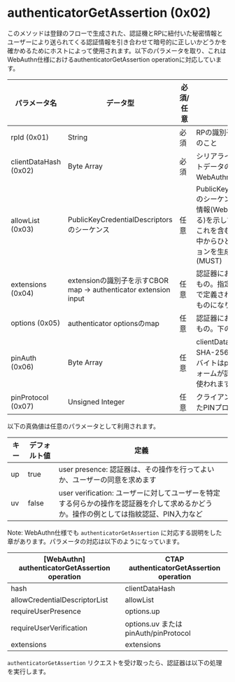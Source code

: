 # authenticatorGetAssertion (0x02)

このメソッドは登録のフローで生成された、認証機とRPに紐付いた秘密情報とユーザーにより送られてくる認証情報を引き合わせて暗号的に正しいかどうかを確かめるためにホストによって使用されます。以下のパラメータを取り、これはWebAuthn仕様におけるauthenticatorGetAssertion operationに対応しています。

| パラメータ名 | データ型 | 必須/任意 | 定義 |
| --- | --- | --- | --- |
| rpId (0x01) | String | 必須 | RPの識別子。WebAuthnを参照のこと |
| clientDataHash (0x02) | Byte Array | 必須 | シリアライズされたクライアントデータのハッシュ。WebAuthnを参照のこと |
| allowList (0x03) | PublicKeyCredentialDescriptorsのシーケンス | 任意 | PublicKeyCredentialDescriptorのシーケンスで、それぞれ秘密情報(WebAuthnで定義されている)を示している。もし一つ以上これを含むなら、認証器はこの中からひとつだけ選びアサーションを生成する必要があります(MUST) |
| extensions (0x04) | extensionの識別子を示すCBOR map -> authenticator extension input | 任意 | 認証器における操作に影響するもの。指定される値は認証器側で定義されている可能性があるものになります |
| options (0x05) | authenticator optionsのmap | 任意 | 認証器における操作に影響するもの。下の別表を参照 |
| pinAuth (0x06) | Byte Array | 任意 | clientDataHashのHMAC-SHA-256ハッシュの最初の16バイトはpinToken(プラットフォームが認証器から取得)として使われます |
| pinProtocol (0x07) | Unsigned Integer | 任意 | クライアントによって指定されたPINプロトコルバージョン |

以下の真偽値は任意のパラメータとして利用されます。

| キー | デフォルト値 | 定義 |
| --- | --- | --- |
| up | true | user presence: 認証器は、その操作を行ってよいか、ユーザーの同意を求めます |
| uv | false | user verification: ユーザーに対してユーザーを特定する何らかの操作を認証器を介して求めるかどうか。操作の例としては指紋認証、PIN入力など |

Note: WebAuthn仕様でも `authenticatorGetAssertion` に対応する説明をした章があります。パラメータの対応は以下のようになっています。

| [WebAuthn] authenticatorGetAssertion operation | CTAP authenticatorGetAssertion operation |
| --- | --- |
| hash | clientDataHash |
| allowCredentialDescriptorList | allowList |
| requireUserPresence | options.up |
| requireUserVerification | options.uv または pinAuth/pinProtocol |
| extensions | extensions |

`authenticatorGetAssertion` リクエストを受け取ったら、認証器は以下の処理を実行します。
